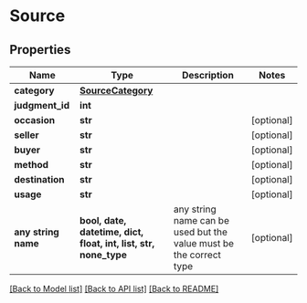 # Source


## Properties
Name | Type | Description | Notes
------------ | ------------- | ------------- | -------------
**category** | [**SourceCategory**](SourceCategory.md) |  | 
**judgment_id** | **int** |  | 
**occasion** | **str** |  | [optional] 
**seller** | **str** |  | [optional] 
**buyer** | **str** |  | [optional] 
**method** | **str** |  | [optional] 
**destination** | **str** |  | [optional] 
**usage** | **str** |  | [optional] 
**any string name** | **bool, date, datetime, dict, float, int, list, str, none_type** | any string name can be used but the value must be the correct type | [optional]

[[Back to Model list]](../README.md#documentation-for-models) [[Back to API list]](../README.md#documentation-for-api-endpoints) [[Back to README]](../README.md)


